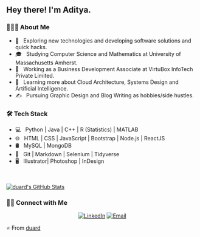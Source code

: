 <h2> Hey there! I'm Aditya.</h2>

<h3> 👨🏻‍💻 About Me </h3>

- 🤔 &nbsp; Exploring new technologies and developing software solutions and quick hacks.
- 🎓 &nbsp; Studying Computer Science and Mathematics at University of Massachusetts Amherst.
- 💼 &nbsp; Working as a Business Development Associate at VirtuBox InfoTech Private Limited.
- 🌱 &nbsp; Learning more about Cloud Architecture, Systems Design and Artificial Intelligence.
- ✍️ &nbsp; Pursuing Graphic Design and Blog Writing as hobbies/side hustles.

<h3>🛠 Tech Stack</h3>

- 💻 &nbsp; Python | Java | C++ | R (Statistics) | MATLAB
- 🌐 &nbsp; HTML | CSS | JavaScript | Bootstrap | Node.js | ReactJS
- 🛢 &nbsp; MySQL | MongoDB
- 🔧 &nbsp; Git | Markdown | Selenium | Tidyverse
- 🖥 &nbsp; Illustrator| Photoshop | InDesign

<br/>

[![duard's GitHub Stats](https://github-readme-stats.vercel.app/api?username=duard&show_icons=true)](https://github.com/duard)

<h3> 🤝🏻 Connect with Me </h3>

<p align="center">
<a href="https://www.linkedin.com/in/duardbr/"><img alt="LinkedIn" src="https://img.shields.io/badge/LinkedIn-duard-blue?style=flat-square&logo=linkedin"></a>
<a href="mailto:duardbr@gmail.com"><img alt="Email" src="https://img.shields.io/badge/Email-duardbr@gmail.com-blue?style=flat-square&logo=gmail"></a>
</p>

⭐️ From [duard](https://github.com/duard)
